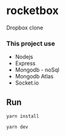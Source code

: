 # rocketbox

Dropbox clone


### This project use

  - Nodejs
  - Express
  - Mongodb - noSql
  - Mongodb Atlas
  - Socket.io

## Run 

```yarn install```

```yarn dev```
